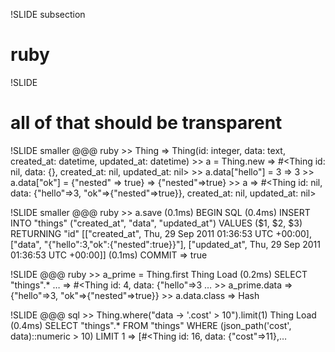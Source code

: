 !SLIDE subsection
# ruby

!SLIDE
# all of that should be transparent

!SLIDE smaller
    @@@ ruby
    >> Thing
    => Thing(id: integer, data: text,
    created_at: datetime, updated_at: datetime)
    >> a = Thing.new
    => #<Thing id: nil, data: {}, created_at: nil, updated_at: nil>
    >> a.data["hello"] = 3
    => 3
    >> a.data["ok"] = {"nested" => true}
    => {"nested"=>true}
    >> a
    => #<Thing id: nil,
         data: {"hello"=>3, "ok"=>{"nested"=>true}},
         created_at: nil, updated_at: nil>

!SLIDE smaller
    @@@ ruby
    >> a.save
       (0.1ms)  BEGIN
      SQL (0.4ms)  INSERT INTO "things"
      ("created_at", "data", "updated_at")
      VALUES ($1, $2, $3) RETURNING "id"
      [["created_at", Thu, 29 Sep 2011 01:36:53 UTC +00:00],
       ["data", "{\"hello\":3,\"ok\":{\"nested\":true}}"],
       ["updated_at", Thu, 29 Sep 2011 01:36:53 UTC +00:00]]
       (0.1ms)  COMMIT
    => true

!SLIDE
    @@@ ruby
    >> a_prime = Thing.first
    Thing Load (0.2ms)  SELECT "things".* …
    => #<Thing id: 4, data: {"hello"=>3 …
    >> a_prime.data
    => {"hello"=>3, "ok"=>{"nested"=>true}}
    >> a.data.class
    => Hash

!SLIDE
    @@@ sql
    >> Thing.where("data -> '.cost' > 10").limit(1)
      Thing Load (0.4ms)
      SELECT "things".*
      FROM "things" WHERE
       (json_path('cost', data)::numeric > 10)
      LIMIT 1
    => [#<Thing id: 16, data: {"cost"=>11},…


